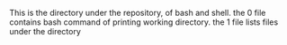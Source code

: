 This is the directory under the repository, of bash and shell.
the 0 file contains bash command of printing working directory.
the 1 file lists files under the directory
